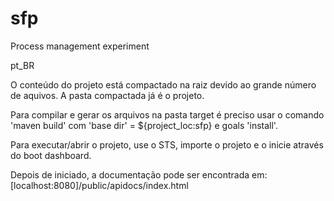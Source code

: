 # sfp
Process management experiment

pt_BR

O conteúdo do projeto está compactado na raiz devido ao grande número de aquivos.
A pasta compactada já é o projeto.

Para compilar e gerar os arquivos na pasta target é preciso usar o comando 'maven build' com 'base dir' = ${project_loc:sfp} e goals 'install'.

Para executar/abrir o projeto, use o STS, importe o projeto e o inicie através do boot dashboard.

Depois de iniciado, a documentação pode ser encontrada em: [localhost:8080]/public/apidocs/index.html
